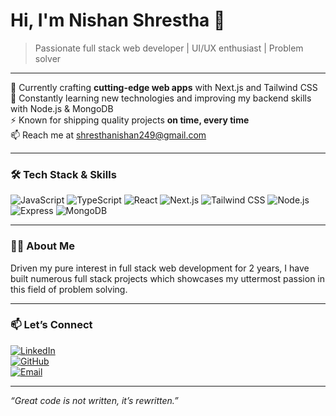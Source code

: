 # Hi, I'm Nishan Shrestha 👋

> Passionate full stack web developer | UI/UX enthusiast | Problem solver

---

🔭 Currently crafting **cutting-edge web apps** with Next.js and Tailwind CSS  
🌱 Constantly learning new technologies and improving my backend skills with Node.js & MongoDB  
⚡ Known for shipping quality projects **on time, every time**  
📫 Reach me at [shresthanishan249@gmail.com](mailto:shresthanishan249@gmail.com)  

---

### 🛠 Tech Stack & Skills

![JavaScript](https://img.shields.io/badge/JavaScript-F7DF1E?style=for-the-badge&logo=javascript&logoColor=black)
![TypeScript](https://img.shields.io/badge/TypeScript-3178C6?style=for-the-badge&logo=typescript&logoColor=white)
![React](https://img.shields.io/badge/React-61DAFB?style=for-the-badge&logo=react&logoColor=black)
![Next.js](https://img.shields.io/badge/Next.js-000000?style=for-the-badge&logo=next.js&logoColor=white)
![Tailwind CSS](https://img.shields.io/badge/Tailwind_CSS-38B2AC?style=for-the-badge&logo=tailwind-css&logoColor=white)
![Node.js](https://img.shields.io/badge/Node.js-339933?style=for-the-badge&logo=node.js&logoColor=white)
![Express](https://img.shields.io/badge/Express.js-000000?style=for-the-badge&logo=express&logoColor=white)
![MongoDB](https://img.shields.io/badge/MongoDB-47A248?style=for-the-badge&logo=mongodb&logoColor=white)

---

### 👨‍💻 About Me

Driven my pure interest in full stack web development for 2 years, I have built numerous full stack projects which showcases my uttermost passion in this field of problem solving.

---

### 📫 Let’s Connect

[![LinkedIn](https://img.shields.io/badge/LinkedIn-nishan--codes-blue?style=for-the-badge&logo=linkedin&logoColor=white)](https://www.linkedin.com/in/nishan-shrestha-830488379)  
[![GitHub](https://img.shields.io/badge/GitHub-nishan--codes-black?style=for-the-badge&logo=github&logoColor=white)](https://github.com/nishan-codes)  
[![Email](https://img.shields.io/badge/Email-shresthanishan249@gmail.com-D14836?style=for-the-badge&logo=gmail&logoColor=white)](mailto:shresthanishan249@gmail.com)

---

*“Great code is not written, it’s rewritten.”*  
